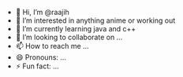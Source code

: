 - 👋 Hi, I’m @raajih
- 👀 I’m interested in anything anime or working out
- 🌱 I’m currently learning java and c++
- 💞️ I’m looking to collaborate on ...
- 📫 How to reach me ...
- 😄 Pronouns: ...
- ⚡ Fun fact: ...

<!---
raajih/raajih is a ✨ special ✨ repository because its `README.md` (this file) appears on your GitHub profile.
You can click the Preview link to take a look at your changes.
--->
